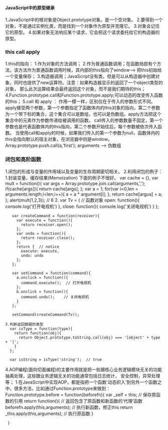 ####  JavaScript中的原型继承
  1.JavaScript中的根对象是Object.prototype对象。是一个空对象。
  2.要得到一个对象，不是通过实例化类，而是找到一个对象作为原型并克隆它。
  3.对象会记住它的原型。
  4.如果对象无法响应某个请求，它会把这个请求委托给它的构造器的原型。

### this call apply
  1.this的指向：
    1.作为对象的方法调用；
    2.作为普通函数调用；在函数局部有个方法，该方法作为普通函数调用时候，其内部的this指向了window--> 把this初始给一个变量保存；
    3.构造器调用；JavaScript没有类，但是可以从构造器中创建对象，同时也提供了new运算符。注意：如果构造器显示的返回了一个object类型的对象，
    那么此次运算结果会最终返回这个对象，而不是我们期待的this；
    4.Function.prototype.call和Function.prototype.apply;可以动态的改变传入函数的this；
    5.call 和 apply ： 作用一模一样，区别仅在于传入的参数形式不同。
       apply接受两个参数，第一个参数指定了函数体内的this对象的指向，第二个参数为一个带下标的集合，这个集合可以是数组，也可以是伪数组。apply方法把这个集合中的元素作为参数传递给被调用的函数。
       call传入的参数数量不固定，第一个参数也是代表函数体内的this指向，第二个参数开始往后，每个参数被依次传入函数。
       当使用call和apply的时候，如果我们传入的第一个参数为null，函数体内的this会指向默认的宿主对象，在浏览器中则是window。
       Array.prototype.push.call(a,'first'); arguments --> 伪数组
### 闭包和高阶函数
  1.闭包的形成与变量的作用域以及变量的生存周期密切相关。
  2.利用闭包的例子：
    1.封装变量，缓存结果(Memoization) 下面的例子不很好。
        var cache = {},
        var mult = function(){
          var args = Array.prototype.join.call(arguments,',');
          if(cache[args]){
            return cache[args];
          };
          var a = 1;
          for(var i=0,len = arguments.length;i<len;i++){
            a = a * argument[i];
          };
          return cache[argus] = a;
        };
        alert(mult(1,2,3));  // 6
    2.
       var Tv = {  // 函数对象
         open: function(){
           console.log('打开电视机')
         },
         close: function(){
           console.log('关闭电视机')
         }
       };

       var createCommand = function(receiver){
         var execute = function(){
           return receiver.open();
         };
         var undo = function(){
           return receiver.close();
         };
         return {  // notice
           execute: execute,
           undo: undo
         };
       };

       var setCommand = function(command){
         a.onclick = function(){
           command.execute();  // 打开电视机
         };
         b.onclick = function(){
           command.undo();    // 关闭电视机
         }
       };

       setCommand(createCommand(Tv));

    3.判断返回数据的类型
      var isType = function(type){
        return function(obj){
          return Object.prototype.toString.call(obj) === '[object' + type + ']';
        }
      };

      var isString = isType('string');  // true
   4.AOP编程(面向切面编程)的主要作用就是把一些跟核心业务逻辑模块无关的功能抽离处理，这些跟业务逻辑无关的功能通常包括日志统计，
     安全控制，异常处理等；
     1.在JavaScript中实现AOP，都是指把一个函数'动态织入'到另外一个函数之中，很多方法，比如通过Function.prototype来做到：
     Function.prototype.before = function(beforefn){
       var \_self = this;  // 保存原函数的引用
       return function(){  // 返回包含了原函数和新函数的‘代理’函数
         beforefn.apply(this,arguments);  // 执行新函数，修正this
         return \_this.apply(this,arguments);  // 执行原函数
       }

     }
